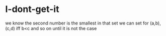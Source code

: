 # I-dont-get-it
we know the second number is the smallest in that set we can set for (a,b),(c,d)
iff b<c and so on until it is not the case
